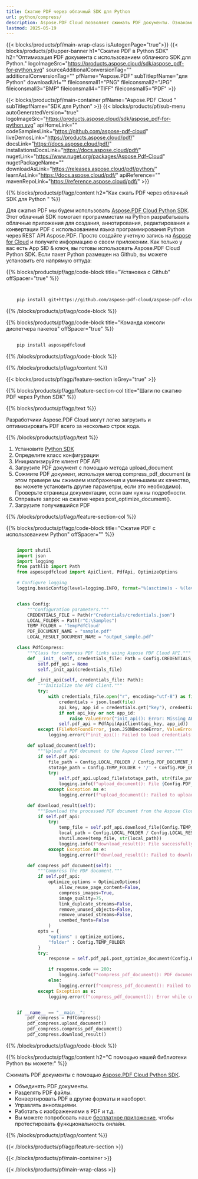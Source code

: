 ```yaml
---
title: Сжатие PDF через облачный SDK для Python
url: python/compress/
description: Aspose.PDF Cloud позволяет сжимать PDF документы. Ознакомьтесь с исходным кодом на Python для оптимизации PDF файла.
lastmod: 2025-05-19
---
```


{{< blocks/products/pf/main-wrap-class isAutogenPage="true">}}
{{< blocks/products/pf/upper-banner h1="Сжатие PDF в Python SDK" h2="Оптимизация PDF документа с использованием облачного SDK для Python." logoImageSrc="https://products.aspose.cloud/sdk/aspose_pdf-for-python.svg" sourceAdditionalConversionTag="" additionalConversionTag="" pfName="Aspose.PDF" subTitlepfName="для Python" downloadUrl="" fileiconsmall1="PNG" fileiconsmall2="JPG" fileiconsmall3="BMP" fileiconsmall4="TIFF" fileiconsmall5="PDF" >}}

{{< blocks/products/pf/main-container pfName="Aspose.PDF Cloud " subTitlepfName="SDK для Python" >}}
{{< blocks/products/pf/sub-menu autoGeneratedVersion="true" logoImageSrc="https://products.aspose.cloud/sdk/aspose_pdf-for-python.svg" apiHomeLink="" codeSamplesLink="https://github.com/aspose-pdf-cloud" liveDemosLink="https://products.aspose.cloud/pdf/" docsLink="https://docs.aspose.cloud/pdf/" installationsDocsLink="https://docs.aspose.cloud/pdf/" nugetLink="https://www.nuget.org/packages/Aspose.Pdf-Cloud" nugetPackageName="" downloadAsLink="https://releases.aspose.cloud/pdf/python/" learnAsLink="https://docs.aspose.cloud/pdf/" apiReference="" mavenRepoLink="https://reference.aspose.cloud/pdf/" >}}

{{% blocks/products/pf/agp/content h2="Как сжать PDF через облачный SDK для Python " %}}

Для сжатия PDF мы будем использовать
[Aspose.PDF Cloud Python SDK](https://products.aspose.cloud/pdf/python/). Этот облачный SDK помогает программистам на Python разрабатывать облачные приложения для создания, аннотирования, редактирования и конвертации PDF с использованием языка программирования Python через REST API Aspose.PDF. Просто создайте учетную запись на [Aspose for Cloud](https://dashboard.aspose.cloud/#/apps) и получите информацию о своем приложении. Как только у вас есть App SID & ключ, вы готовы использовать Aspose.PDF Cloud Python SDK. Если пакет Python размещен на Github, вы можете установить его напрямую оттуда:

{{% blocks/products/pf/agp/code-block title="Установка с Github" offSpacer="true" %}}

```bash

     
    pip install git+https://github.com/aspose-pdf-cloud/aspose-pdf-cloud-python.git


```

{{% /blocks/products/pf/agp/code-block %}}

{{% blocks/products/pf/agp/code-block title="Команда консоли диспетчера пакетов" offSpacer="true" %}}

```bash
     
    pip install asposepdfcloud

```

{{% /blocks/products/pf/agp/code-block %}}

{{% /blocks/products/pf/agp/content %}}

{{< blocks/products/pf/agp/feature-section isGrey="true" >}}

{{% blocks/products/pf/agp/feature-section-col title="Шаги по сжатию PDF через Python SDK" %}}

{{% blocks/products/pf/agp/text %}}

Разработчики Aspose.PDF Cloud могут легко загрузить и оптимизировать PDF всего за несколько строк кода.

{{% /blocks/products/pf/agp/text %}}

1. Установите [Python SDK](https://pypi.org/project/asposepdfcloud/)
1. Определите класс конфигурации
1. Инициализируйте клиент PDF API
1. Загрузите PDF документ с помощью метода upload_document
1. Сожмите PDF документ, используя метод compress_pdf_document (в этом примере мы сжимаем изображения и уменьшаем их качество, вы можете установить другие параметры, если это необходимо). Проверьте страницы документации, если вам нужны подробности.
1. Отправьте запрос на сжатие через post_optimize_document().
1. Загрузите получившийся PDF

{{% /blocks/products/pf/agp/feature-section-col %}}

{{% blocks/products/pf/agp/code-block title="Сжатие PDF с использованием Python" offSpacer="" %}}

```python

    import shutil
    import json
    import logging
    from pathlib import Path
    from asposepdfcloud import ApiClient, PdfApi, OptimizeOptions

    # Configure logging
    logging.basicConfig(level=logging.INFO, format="%(asctime)s - %(levelname)s - %(message)s")


    class Config:
        """Configuration parameters."""
        CREDENTIALS_FILE = Path(r"Credentials/credentials.json")
        LOCAL_FOLDER = Path(r"C:\Samples")
        TEMP_FOLDER = 'TempPdfCloud'
        PDF_DOCUMENT_NAME = "sample.pdf"
        LOCAL_RESULT_DOCUMENT_NAME = "output_sample.pdf"

    class PdfCompress:
        """Class for compress PDF links using Aspose PDF Cloud API."""
        def __init__(self, credentials_file: Path = Config.CREDENTIALS_FILE):
            self.pdf_api = None
            self._init_api(credentials_file)

        def _init_api(self, credentials_file: Path):
            """Initialize the API client."""
            try:
                with credentials_file.open("r", encoding="utf-8") as file:
                    credentials = json.load(file)
                    api_key, app_id = credentials.get("key"), credentials.get("id")
                    if not api_key or not app_id:
                        raise ValueError("init_api(): Error: Missing API keys in the credentials file.")
                    self.pdf_api = PdfApi(ApiClient(api_key, app_id))
            except (FileNotFoundError, json.JSONDecodeError, ValueError) as e:
                logging.error(f"init_api(): Failed to load credentials: {e}")

        def upload_document(self):
            """Upload a PDF document to the Aspose Cloud server."""
            if self.pdf_api:
                file_path = Config.LOCAL_FOLDER / Config.PDF_DOCUMENT_NAME
                stotage_path = Config.TEMP_FOLDER + '/' + Config.PDF_DOCUMENT_NAME
                try:
                    self.pdf_api.upload_file(stotage_path, str(file_path))
                    logging.info(f"upload_document(): File {Config.PDF_DOCUMENT_NAME} uploaded successfully.")
                except Exception as e:
                    logging.error(f"upload_document(): Failed to upload file: {e}")

        def download_result(self):
            """Download the processed PDF document from the Aspose Cloud server."""
            if self.pdf_api:
                try:
                    temp_file = self.pdf_api.download_file(Config.TEMP_FOLDER + '/' + Config.PDF_DOCUMENT_NAME)
                    local_path = Config.LOCAL_FOLDER / Config.LOCAL_RESULT_DOCUMENT_NAME
                    shutil.move(temp_file, str(local_path))
                    logging.info(f"download_result(): File successfully downloaded: {local_path}")
                except Exception as e:
                    logging.error(f"download_result(): Failed to download file: {e}")

        def compress_pdf_document(self):
            """Compress the PDF document."""
            if self.pdf_api:
                optimize_options = OptimizeOptions(
                    allow_reuse_page_content=False,
                    compress_images=True,
                    image_quality=75,
                    link_duplcate_streams=False,
                    remove_unused_objects=False,
                    remove_unused_streams=False,            
                    unembed_fonts=False
                )        
            opts = {
                "options" : optimize_options,
                "folder" : Config.TEMP_FOLDER
            }
            try:
                response = self.pdf_api.post_optimize_document(Config.PDF_DOCUMENT_NAME, **opts)

                if response.code == 200:
                    logging.info(f"compress_pdf_document(): PDF document '{Config.PDF_DOCUMENT_NAME}' successfully compressed.")
                else:
                    logging.error(f"compress_pdf_document(): Failed to compress document. Response code: {response.code}")
            except Exception as e:
                logging.error(f"compress_pdf_document(): Error while compress document: {e}")


    if __name__ == "__main__":
        pdf_compress = PdfCompress()
        pdf_compress.upload_document()
        pdf_compress.compress_pdf_document()
        pdf_compress.download_result()
```

{{% /blocks/products/pf/agp/code-block %}}

{{% blocks/products/pf/agp/content h2="С помощью нашей библиотеки Python вы можете:" %}}

Сжимать PDF документы с помощью [Aspose.PDF Cloud Python SDK](https://products.aspose.cloud/pdf/python/).

+ Объединять PDF документы.
+ Разделять PDF файлы.
+ Конвертировать PDF в другие форматы и наоборот.
+ Управлять аннотациями.
+ Работать с изображениями в PDF и т.д.
+ Вы можете попробовать наше [бесплатное приложение](https://products.aspose.app/pdf/family), чтобы протестировать функциональность онлайн.

{{% /blocks/products/pf/agp/content %}}

{{< /blocks/products/pf/agp/feature-section >}}

{{< /blocks/products/pf/main-container >}}

{{< /blocks/products/pf/main-wrap-class >}}
